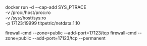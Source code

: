 
docker run -d --cap-add SYS_PTRACE \
           -v /proc:/host/proc:ro \
           -v /sys:/host/sys:ro \
           -p 17123:19999 titpetric/netdata:1.10

firewall-cmd --zone=public --add-port=17123/tcp
firewall-cmd --zone=public --add-port=17123/tcp --permanent